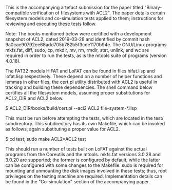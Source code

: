 This is the accompanying artefact submission for the paper titled
"Binary-compatible verification of filesystems with ACL2". The paper
details certain filesystem models and co-simulation tests applied to
them; instructions for reviewing and executing these tests follow.

Note: The books mentioned below were certified with a development
snapshot of ACL2, dated 2019-03-28 and identified by commit hash
9a0cae90792ee68add705b782b5f3cde1170b94e. The GNU/Linux programs
mkfs.fat, diff, sudo, cp, mkdir, mv, rm, rmdir, stat, unlink, and wc
are required in order to run the tests, as is the mtools suite of
programs (version 4.0.18).

The FAT32 models HiFAT and LoFAT can be found in files hifat.lisp and
lofat.lisp respectively. These depend on a number of helper
functions and lemmas in other files; the cert.pl utility distributed
with ACL2 is useful in tracking and building these dependencies. The
shell command below certifies all the filesystem models, assuming
proper substitutions for ACL2_DIR and ACL2 below.

$ ACL2_DIR/books/build/cert.pl --acl2 ACL2 file-system-*.lisp

This must be run before attempting the tests, which are located in the
test/ subdirectory. This subdirectory has its own Makefile, which can
be invoked as follows, again substituting a proper value for ACL2.

$ cd test; sudo make ACL2=ACL2 test

This should run a number of tests built on LoFAT against the actual
programs from the Coreutils and the mtools. mkfs.fat versions 3.0.28
and 3.0.20 are supported; the former is configured by default, while
the latter can be configured with some changes to the Makefile. sudo is
required for mounting and unmounting the disk images involved in these
tests; thus, root privileges on the testing machine are
required. Implementation details can be found in the "Co-simulation"
section of the accompanying paper.
